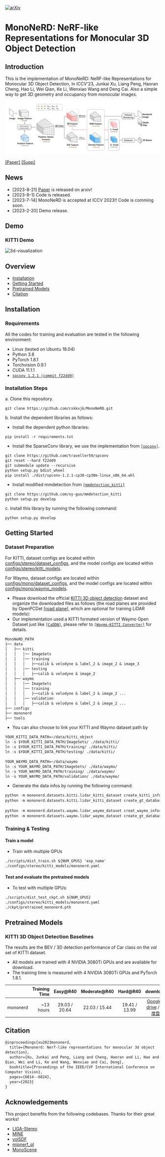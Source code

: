 [![arXiv](https://img.shields.io/badge/arXiv-Paper-<COLOR>.svg)](https://arxiv.org/abs/2308.09421)
# MonoNeRD: NeRF-like Representations for Monocular 3D Object Detection
## Introduction
This is the implementation of MonoNeRD: NeRF-like Representations for Monocular 3D Object Detection, In ICCV'23, Junkai Xu, Liang Peng, Haoran Cheng, Hao Li, Wei Qian, Ke Li, Wenxiao Wang and Deng Cai. Also a simple way to get 3D geometry and occupancy from monocular images. 

![Framework](./docs/framework.png)

[[Paper]](https://arxiv.org/abs/2308.09421)           [[Supp]](https://drive.google.com/file/d/1cchFYQD7BXah208bP_EyPXB5hbDR4cLN/view?usp=sharing) 
## News
- [2023-8-21] [Paper](https://arxiv.org/abs/2308.09421) is released on arxiv!
- [2023-8-1] Code is released.
- [2023-7-14] MonoNeRD is accepted at ICCV 2023!! Code is comming soon.
- [2023-2-20] Demo release.
## Demo

### KITTI Demo
![3d-visualization](./docs/3d-visualization.gif)

## Overview
- [Installation](#installation)
- [Getting Started](#getting-started)
- [Pretrained Models](#pretrained-models)
- [Citation](#citation)


## Installation

### Requirements
All the codes for training and evaluation are tested in the following environment:
* Linux (tested on Ubuntu 18.04)
* Python 3.8
* PyTorch 1.8.1
* Torchvision 0.9.1
* CUDA 11.1.1
* [`spconv 1.2.1 (commit f22dd9)`](https://github.com/traveller59/spconv)


### Installation Steps

a. Clone this repository.
```shell
git clone https://github.com/cskkxjk/MonoNeRD.git
```

b. Install the dependent libraries as follows:

* Install the dependent python libraries: 
```shell
pip install -r requirements.txt 
```


* Install the SparseConv library, we use the implementation from [`[spconv]`](https://github.com/traveller59/spconv). 

```shell
git clone https://github.com/traveller59/spconv
git reset --hard f22dd9
git submodule update --recursive
python setup.py bdist_wheel
pip install ./dist/spconv-1.2.1-cp38-cp38m-linux_x86_64.whl
```

* Install modified mmdetection from [`[mmdetection_kitti]`](https://github.com/xy-guo/mmdetection_kitti)
```shell
git clone https://github.com/xy-guo/mmdetection_kitti
python setup.py develop
```

c. Install this library by running the following command:
```shell
python setup.py develop
```

## Getting Started
### Dataset Preparation
For KITTI, dataset configs are located within [configs/stereo/dataset_configs](../configs/stereo/dataset_configs), 
and the model configs are located within [configs/stereo/kitti_models](../configs/stereo). 

For Waymo, dataset configs are located within [configs/mono/dataset_configs](../configs/mono/dataset_configs), 
and the model configs are located within [configs/mono/waymo_models](../configs/waymo).

* Please download the official [KITTI 3D object detection](http://www.cvlibs.net/datasets/kitti/eval_object.php?obj_benchmark=3d) dataset and organize the downloaded files as follows (the road planes are provided by OpenPCDet [[road plane]](https://drive.google.com/file/d/1d5mq0RXRnvHPVeKx6Q612z0YRO1t2wAp/view?usp=sharing), which are optional for training LiDAR models):
* Our implementation used a KITTI formated version of Waymo Open Dataset just like [`[CaDDN]`](https://github.com/TRAILab/CaDDN/issues/80), please refer to [`[Waymo-KITTI Converter]`](https://github.com/caizhongang/waymo_kitti_converter) for details.
```
MonoNeRD_PATH
├── data
│   ├── kitti
│   │   │── ImageSets
│   │   │── training
│   │   │   ├──calib & velodyne & label_2 & image_2 & image_3
│   │   │── testing
│   │   │   ├──calib & velodyne & image_2
│   ├── waymo
│   │   │── ImageSets
│   │   │── training
│   │   │   ├──calib & velodyne & label_2 & image_2 ...
│   │   │── validation
│   │   │   ├──calib & velodyne & label_2 & image_2 ...
├── configs
├── mononerd
├── tools
```

* You can also choose to link your KITTI and Waymo dataset path by
```
YOUR_KITTI_DATA_PATH=~/data/kitti_object
ln -s $YOUR_KITTI_DATA_PATH/ImageSets/ ./data/kitti/
ln -s $YOUR_KITTI_DATA_PATH/training/ ./data/kitti/
ln -s $YOUR_KITTI_DATA_PATH/testing/ ./data/kitti/

YOUR_WAYMO_DATA_PATH=~/data/waymo
ln -s YOUR_WAYMO_DATA_PATH/ImageSets/ ./data/waymo/
ln -s YOUR_WAYMO_DATA_PATH/training/ ./data/waymo/
ln -s YOUR_WAYMO_DATA_PATH/validation/ ./data/waymo/
```

* Generate the data infos by running the following command: 
```python 
python -m mononerd.datasets.kitti.lidar_kitti_dataset create_kitti_infos
python -m mononerd.datasets.kitti.lidar_kitti_dataset create_gt_database_only

python -m mononerd.datasets.waymo.lidar_waymo_dataset creat_waymo_infos
python -m mononerd.datasets.waymo.lidar_waymo_dataset create_gt_database_only
```

### Training & Testing
#### Train a model  

* Train with multiple GPUs
```
./scripts/dist_train.sh ${NUM_GPUS} 'exp_name' ./configs/stereo/kitti_models/mononerd.yaml
```

#### Test and evaluate the pretrained models

* To test with multiple GPUs:
```
./scripts/dist_test_ckpt.sh ${NUM_GPUS} ./configs/stereo/kitti_models/mononerd.yaml ./ckpt/pretrained_mononerd.pth
```

## Pretrained Models
### KITTI 3D Object Detection Baselines
The results are the BEV / 3D detection performance of Car class on the *val* set of KITTI dataset.
* All models are trained with 4 NVIDIA 3080Ti GPUs and are available for download.
* The training time is measured with 4 NVIDIA 3080Ti GPUs and PyTorch 1.8.1.

|| Training Time | Easy@R40 | Moderate@R40 | Hard@R40  | download |
|----------|--------:|:-------:|:-------:|:-------:|:---------:|
|mononerd|~13 hours| 29.03 / 20.64 | 22.03 / 15.44 | 19.41 / 13.99 | [Google-drive](https://drive.google.com/drive/folders/1ylbAVce09AjFq6J4SiFty2rTSvBbz7kM?usp=sharing) / [百度盘](https://pan.baidu.com/s/18gBBf6xrQIfRco3rbQ_bBw?pwd=8va7)|
## Citation

```
@inproceedings{xu2023mononerd,
  title={Mononerd: Nerf-like representations for monocular 3d object detection},
  author={Xu, Junkai and Peng, Liang and Cheng, Haoran and Li, Hao and Qian, Wei and Li, Ke and Wang, Wenxiao and Cai, Deng},
  booktitle={Proceedings of the IEEE/CVF International Conference on Computer Vision},
  pages={6814--6824},
  year={2023}
}
```

## Acknowledgements
This project benefits from the following codebases. Thanks for their great works! 
* [LIGA-Stereo](https://github.com/xy-guo/LIGA-Stereo) 
* [MINE](https://github.com/vincentfung13/MINE) 
* [volSDF](https://github.com/lioryariv/volsdf)
* [mipnerf_pl](https://github.com/hjxwhy/mipnerf_pl) 
* [MonoScene](https://github.com/astra-vision/MonoScene)
